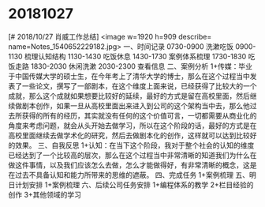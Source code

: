 # 20181027

[# 2018/10/27 肖威工作总结]
<image w=1920 h=909 describe= name=Notes_1540652229182.jpg>
一、时间记录
0730-0900 洗漱吃饭
0900-1130 梳理认知结构
1130-1430 吃饭休息
1430-1730 案例体系梳理
1730-1830 吃饭走路
1830-2030 休闲洗漱
2030-2300 查看信息
二、案例分析
1+传媒：毕业于中国传媒大学的硕士生，在今年考上了清华大学的博士，那么在这个过程当中发表了一些论文，撰写了一部剧本，在这个维度上面来说，已经获得了比较大的一个成就，那么这个成就如果想要比较好的延续，最好的方式是留在高校里面，然后继续做剧本创作，如果一旦从高校里面出来进入到公司的这个架构当中去，那么他过去所获得的所有的经历，其实就没有任何的这个价值可言，一切都需要从商业化的角度来考虑问题，就会从头开始去做学习，所以在这个阶段的话，最好的方式是在高校里面继续去做学术化的研究，然后去做剧本化的创作，这样就可以达到比较好的效果。
三、自我反思
1+认知：在当下这个阶段，我对于整个社会的认知的维度已经达到了一个比较高的层次，那么在这个过程当中非常清晰的知道我们为什么在做这件事情，以及我们应该怎么去做，怎么才能做得好，有非常清晰的概念，这是在过去不具备认知和能力所带来的思维的遮蔽。
四、完成任务
1+案例梳理
五、明日计划安排
1+案例梳理
六、后续公司任务安排
1+编程体系的教学
2+栏目经验的创作
3+其他领域的学习
